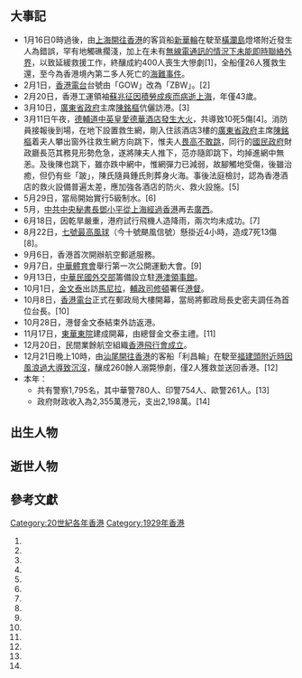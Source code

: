 ## 大事記

  - 1月16日0時過後，由[上海開往](https://zh.wikipedia.org/wiki/上海 "wikilink")[香港](../Page/香港.md "wikilink")的客貨船[新華輪](../Page/新華輪.md "wikilink")在駛至[橫瀾島](../Page/橫瀾島.md "wikilink")燈塔附近發生人為錯誤，罕有地觸礁擱淺，加上在未有[無線電通訊的情況下未能即時聯絡外界](https://zh.wikipedia.org/wiki/無線電 "wikilink")，以致延緩救援工作，終釀成約400人喪生大慘劇\[1\]，全船僅26人獲救生還，至今為香港境內第二多人死亡的[海難事件](https://zh.wikipedia.org/wiki/海難 "wikilink")。
  - 2月1日，[香港電台](../Page/香港電台.md "wikilink")台號由「GOW」改為「ZBW」。\[2\]
  - 2月20日，香港工運領袖[蘇兆征因積勞成疾而病逝上海](https://zh.wikipedia.org/wiki/蘇兆征 "wikilink")，年僅43歲。
  - 3月10日，[廣東省政府](../Page/廣東省政府.md "wikilink")主席[陳銘樞](../Page/陳銘樞.md "wikilink")伉儷訪港。\[3\]
  - 3月11日午夜，[德輔道中英皇愛德華酒店](https://zh.wikipedia.org/wiki/德輔道中 "wikilink")[發生大火](https://zh.wikipedia.org/wiki/香港英皇愛德華酒店大火 "wikilink")，共導致10死5傷\[4\]。消防員接報後到場，在地下設置救生網，剛入住該酒店3樓的[廣東省政府](../Page/廣東省政府.md "wikilink")主席[陳銘樞](../Page/陳銘樞.md "wikilink")着夫人攀出窗外往救生網方向跳下，惟夫人[畏高不敢跳](https://zh.wikipedia.org/wiki/畏高 "wikilink")，同行的[國民政府](../Page/國民政府.md "wikilink")財政廳長范其務見形勢危急，遂將陳夫人推下，范亦隨即跳下，均掉進網中無恙。及後陳也跳下，雖亦跌中網中，惟網彈力已減弱，故腳觸地受傷，後雖治癒，但仍有些「跛」，陳氏隨員鍾氏則葬身火海。事後法庭檢討，認為香港酒店的救火設備普遍太差，應加強各酒店的防火、救火設施。\[5\]
  - 5月29日，當局開始實行5級制水。\[6\]
  - 5月，[中共中央秘書長](https://zh.wikipedia.org/wiki/中共中央 "wikilink")[鄧小平從](https://zh.wikipedia.org/wiki/鄧小平 "wikilink")[上海經過](https://zh.wikipedia.org/wiki/上海 "wikilink")[香港](../Page/香港.md "wikilink")再去[廣西](https://zh.wikipedia.org/wiki/廣西 "wikilink")。
  - 6月18日，因乾旱嚴重，港府試行飛機人造降雨，兩次均未成功。\[7\]
  - 8月22日，[七號最高風球](../Page/十號颶風信號.md "wikilink")（今十號颶風信號）懸掛近4小時，造成7死13傷\[8\]。
  - 9月6日，香港首次開辦航空郵遞服務。
  - 9月7日，[中華體育會](../Page/中華體育會.md "wikilink")舉行第一次公開運動大會。\[9\]
  - 9月13日，[中華民國外交部](../Page/中華民國外交部.md "wikilink")籌備設立駐[港澳領事館](https://zh.wikipedia.org/wiki/港澳 "wikilink")。
  - 10月1日，[金文泰](../Page/金文泰.md "wikilink")出訪[馬尼拉](https://zh.wikipedia.org/wiki/馬尼拉 "wikilink")，[輔政司](https://zh.wikipedia.org/wiki/輔政司 "wikilink")[修頓](../Page/修頓.md "wikilink")署任[港督](https://zh.wikipedia.org/wiki/港督 "wikilink")。
  - 10月8日，[香港電台](../Page/香港電台.md "wikilink")正式在郵政局大樓開幕，當局將郵政局長史密夫調任為首位台長。\[10\]
  - 10月28日，港督金文泰結束外訪返港。
  - 11月17日，[東華東院](../Page/東華東院.md "wikilink")建成開幕，由總督金文泰主禮。\[11\]
  - 12月20日，民間業餘航空組織[香港飛行會成立](../Page/香港飛行總會.md "wikilink")。
  - 12月21日晚上10時，由[汕尾開往](https://zh.wikipedia.org/wiki/汕尾 "wikilink")[香港](../Page/香港.md "wikilink")的客船「利昌輪」在駛至[福建頭附近時因風浪過大導致沉沒](https://zh.wikipedia.org/wiki/福建頭 "wikilink")，釀成260餘人溺斃慘劇，僅2人獲救並送回香港。\[12\]
  - 本年：
      - 共有警察1,795名，其中華警780人、印警754人、歐警261人。\[13\]
      - 政府財政收入為2,355萬港元，支出2,198萬。\[14\]

## 出生人物

## 逝世人物

## 參考文獻

[Category:20世紀各年香港](https://zh.wikipedia.org/wiki/Category:20世紀各年香港 "wikilink") [Category:1929年香港](https://zh.wikipedia.org/wiki/Category:1929年香港 "wikilink")

1.

2.
3.
4.

5.

6.
7.
8.

9.
10.
11.
12.

13.
14.